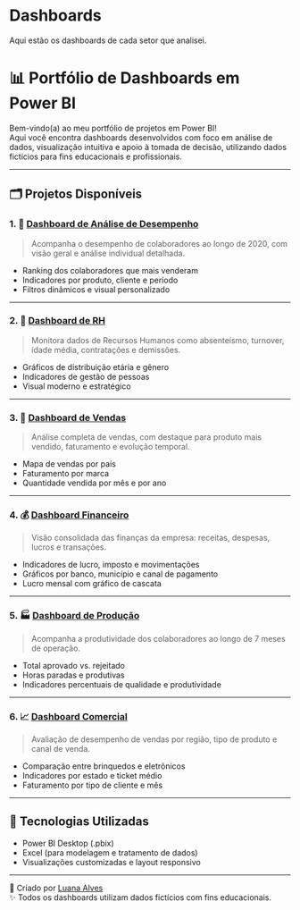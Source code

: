 # Dashboards
Aqui estão os dashboards de cada setor que analisei.
# 📊 Portfólio de Dashboards em Power BI

Bem-vindo(a) ao meu portfólio de projetos em Power BI!  
Aqui você encontra dashboards desenvolvidos com foco em análise de dados, visualização intuitiva e apoio à tomada de decisão, utilizando dados fictícios para fins educacionais e profissionais.

---

## 🗂️ Projetos Disponíveis

### 1. 💼 [Dashboard de Análise de Desempenho](./Análise_Desempenho/README.md)
> Acompanha o desempenho de colaboradores ao longo de 2020, com visão geral e análise individual detalhada.

- Ranking dos colaboradores que mais venderam
- Indicadores por produto, cliente e período
- Filtros dinâmicos e visual personalizado

---

### 2. 👥 [Dashboard de RH](./RH/README.md)
> Monitora dados de Recursos Humanos como absenteísmo, turnover, idade média, contratações e demissões.

- Gráficos de distribuição etária e gênero
- Indicadores de gestão de pessoas
- Visual moderno e estratégico

---

### 3. 🛒 [Dashboard de Vendas](./Vendas/README.md)
> Análise completa de vendas, com destaque para produto mais vendido, faturamento e evolução temporal.

- Mapa de vendas por país
- Faturamento por marca
- Quantidade vendida por mês e por ano

---

### 4. 💰 [Dashboard Financeiro](./Financeiro/README.md)
> Visão consolidada das finanças da empresa: receitas, despesas, lucros e transações.

- Indicadores de lucro, imposto e movimentações
- Gráficos por banco, município e canal de pagamento
- Lucro mensal com gráfico de cascata

---

### 5. 🏭 [Dashboard de Produção](./Producao/README.md)
> Acompanha a produtividade dos colaboradores ao longo de 7 meses de operação.

- Total aprovado vs. rejeitado
- Horas paradas e produtivas
- Indicadores percentuais de qualidade e produtividade

---

### 6. 📈 [Dashboard Comercial](./Comercial/README.md)
> Avaliação de desempenho de vendas por região, tipo de produto e canal de venda.

- Comparação entre brinquedos e eletrônicos
- Indicadores por estado e ticket médio
- Faturamento por tipo de cliente e mês

---

## 🧰 Tecnologias Utilizadas

- Power BI Desktop (.pbix)
- Excel (para modelagem e tratamento de dados)
- Visualizações customizadas e layout responsivo

---

🔗 Criado por [Luana Alves](https://github.com/Luaninhadejulho)  
✨ Todos os dashboards utilizam dados fictícios com fins educacionais.
